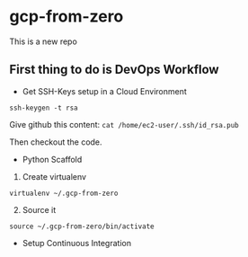 # gcp-from-zero
This is a new repo


## First thing to do is DevOps Workflow

* Get SSH-Keys setup in a Cloud Environment

`ssh-keygen -t rsa`

Give github this content: `cat /home/ec2-user/.ssh/id_rsa.pub`

Then checkout the code.
* Python Scaffold

1. Create virtualenv

`virtualenv ~/.gcp-from-zero`

2.  Source it

`source ~/.gcp-from-zero/bin/activate`


* Setup Continuous Integration
